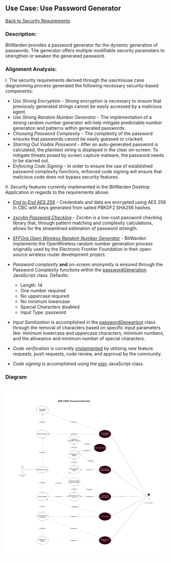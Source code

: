 ## Use Case: Use Password Generator

[Back to Security Requirements](https://github.com/DoctorEww/software-assurance/blob/main/SecurityRequirements.md)

### Description:
BitWarden provides a password generator for the dynamic generation of passwords. The generator offers multiple modifiable security parameters to strengthen or weaken the generated password.

### Alignment Analysis:

I. The security requirements derived through the use/misuse case diagramming process generated the following necessary security-based components:
* *Use Strong Encryption* - Strong encryption is necessary to ensure that previously generated strings cannot be easily accessed by a malicious agent.
* *Use Strong Random Number Generator* - The implementation of a strong random number generator will help mitigate predictable number generation and patterns within generated passwords.
* *Choosing Password Complexity* - The complexity of the password ensures that passwords cannot be easily guessed or cracked.
* *Starring Out Visible Password* - After an auto-generated password is calculated, the plaintext string is displayed in the clear on-screen. To mitigate threats posed by screen capture malware, the password needs to be starred out.
* *Enforcing Code Signing* - In order to ensure the use of established password complexity functions, enforced code signing will ensure that malicious code does not bypass security features.

II. Security features currently implemented in the BitWarden Desktop Application in regards to the requirements above:
* *[End to End AES 256](https://github.com/bitwarden/desktop/blob/64da326be359d6e4b878ad2647e2eedbbb2cf01d/stores/chocolatey/bitwarden.nuspec)* - Credentials and data are encrypted using AES 256 in CBC with keys generated from salted PBKDF2 SHA256 hashes.
* *[zxcvbn Password Checking](https://github.com/dropbox/zxcvbn)* - Zxcvbn is a low-cost password checking library that, through pattern matching and complexity calculations, allows for the streamlined estimation of password strength.
* *[EFFOrg Open Wireless Random Number Generator](https://github.com/EFForg/OpenWireless/blob/master/app/js/diceware.js)* - BitWarden implements the OpenWireless random number generation process originally used by the Electronic Frontier Foundation in their open-source wireless router development project.
* *Password complexity* **and** *on-screen anonymity* is ensured through the Password Complexity functions within the [passwordGeneration](https://github.com/bitwarden/jslib/blob/cb00604617a3d38fb450d900dbdf63b636ae01f6/common/src/services/passwordGeneration.service.ts#L157) JavaScript class.
  Defaults:
  * Length: 14
  * One number required
  * No uppercase required
  * No minimum lowercase
  * Special Characters disabled
  * Input Type: password

* *Input Sanitization* is accomplished in the [passwordGeneartion](https://github.com/bitwarden/jslib/blob/cb00604617a3d38fb450d900dbdf63b636ae01f6/common/src/services/passwordGeneration.service.ts#L157) class through the removal of characters based on specific input parameters like: minimum lowercase and uppercase characters, minimum numbers, and the allowance and minimum number of special characters.
* *Code verification* is currently [implemented](https://github.com/bitwarden/desktop/blob/master/CONTRIBUTING.md) by utilizing new feature requests, push requests, code review, and approval by the community. 
* *Code signing* is accomplished using the [sign](https://github.com/bitwarden/desktop/blob/c99a543030148ff7d0647007971ca4271730f46f/sign.js) JavaScript class.

### Diagram
![](https://github.com/DoctorEww/software-assurance/blob/main/usecase/password_generator/Password_V4.jpg)
